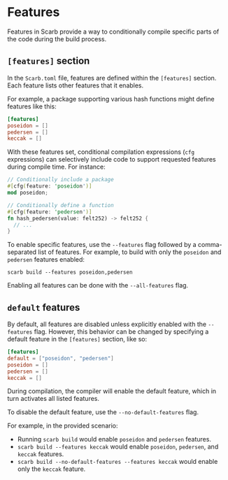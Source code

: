 # Features

Features in Scarb provide a way to conditionally compile specific parts of the code during the build process.

## `[features]` section

In the `Scarb.toml` file, features are defined within the `[features]` section. Each feature lists other features that it enables.

For example, a package supporting various hash functions might define features like this:

```toml
[features]
poseidon = []
pedersen = []
keccak = []
```

With these features set, conditional compilation expressions (`cfg` expressions) can selectively include code to support requested features during compile time. For instance:

```rust
// Conditionally include a package
#[cfg(feature: 'poseidon')]
mod poseidon;

// Conditionally define a function
#[cfg(feature: 'pedersen')]
fn hash_pedersen(value: felt252) -> felt252 {
  // ...
}
```

To enable specific features, use the `--features` flag followed by a comma-separated list of features. For example, to build with only the `poseidon` and `pedersen` features enabled:

```
scarb build --features poseidon,pedersen
```

Enabling all features can be done with the `--all-features` flag.

## `default` features

By default, all features are disabled unless explicitly enabled with the `--features` flag. However, this behavior can be changed by specifying a default feature in the `[features]` section, like so:

```toml
[features]
default = ["poseidon", "pedersen"]
poseidon = []
pedersen = []
keccak = []
```

During compilation, the compiler will enable the default feature, which in turn activates all listed features.

To disable the default feature, use the `--no-default-features` flag.

For example, in the provided scenario:
- Running `scarb build` would enable `poseidon` and `pedersen` features.
- `scarb build --features keccak` would enable `poseidon`, `pedersen`, and `keccak` features.
- `scarb build --no-default-features --features keccak` would enable only the `keccak` feature.